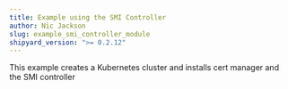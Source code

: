 ```yaml
---
title: Example using the SMI Controller
author: Nic Jackson
slug: example_smi_controller_module
shipyard_version: ">= 0.2.12"
---
```


This example creates a Kubernetes cluster and installs cert manager and the SMI controller